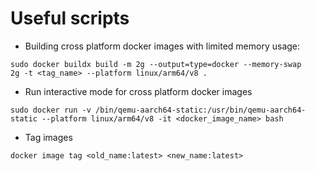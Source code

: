 # Useful scripts
* Building cross platform docker images with limited memory usage:
```console
sudo docker buildx build -m 2g --output=type=docker --memory-swap
2g -t <tag_name> --platform linux/arm64/v8 .
```

* Run interactive mode for cross platform docker images
```console
sudo docker run -v /bin/qemu-aarch64-static:/usr/bin/qemu-aarch64-
static --platform linux/arm64/v8 -it <docker_image_name> bash
```

* Tag images 
```console
docker image tag <old_name:latest> <new_name:latest>
```


